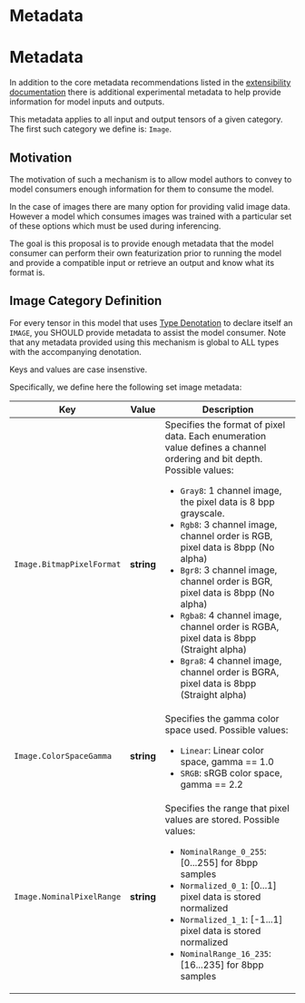 <!--- SPDX-License-Identifier: Apache-2.0 -->

# Metadata
# Metadata

In addition to the core metadata recommendations listed in the [extensibility documentation](IR.md#optional-metadata) there is additional experimental metadata to help provide information for model inputs and outputs.

This metadata applies to all input and output tensors of a given category.  The first such category we define is: `Image`.

## Motivation

The motivation of such a mechanism is to allow model authors to convey to model consumers enough information for them to consume the model.

In the case of images there are many option for providing valid image data.  However a model which consumes images was trained with a particular set of these options which must
be used during inferencing.

The goal is this proposal is to provide enough metadata that the model consumer can perform their own featurization prior to running the model and provide a compatible input or retrieve an output and know what its format is.

## Image Category Definition

For every tensor in this model that uses [Type Denotation](TypeDenotation.md) to declare itself an `IMAGE`, you SHOULD provide metadata to assist the model consumer.  Note that any metadata provided using this mechanism is global to ALL types
with the accompanying denotation.

Keys and values are case insenstive.

Specifically, we define here the following set image metadata:

|Key|Value|Description|
|-----|----|-----------|
|`Image.BitmapPixelFormat`|__string__|Specifies the format of pixel data. Each enumeration value defines a channel ordering and bit depth. Possible values: <ul><li>`Gray8`: 1 channel image, the pixel data is 8 bpp grayscale.</li><li>`Rgb8`: 3 channel image, channel order is RGB, pixel data is 8bpp (No alpha)</li><li>`Bgr8`: 3 channel image, channel order is BGR, pixel data is 8bpp (No alpha)</li><li>`Rgba8`: 4 channel image, channel order is RGBA, pixel data is 8bpp (Straight alpha)</li><li>`Bgra8`: 4 channel image, channel order is BGRA, pixel data is 8bpp (Straight alpha)</li></ul>|
|`Image.ColorSpaceGamma`|__string__|Specifies the gamma color space used. Possible values:<ul><li>`Linear`: Linear color space, gamma == 1.0</li><li>`SRGB`: sRGB color space, gamma == 2.2</li></ul>|
|`Image.NominalPixelRange`|__string__|Specifies the range that pixel values are stored. Possible values: <ul><li>`NominalRange_0_255`:  [0...255] for 8bpp samples</li><li>`Normalized_0_1`: [0...1] pixel data is stored normalized</li><li>`Normalized_1_1`: [-1...1] pixel data is stored normalized</li><li>`NominalRange_16_235`: [16...235] for 8bpp samples</li></ul>|



